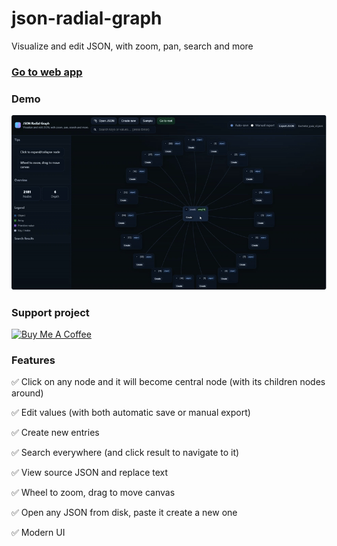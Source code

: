 # json-radial-graph
Visualize and edit JSON, with zoom, pan, search and more

### <a href="https://angeldgm.github.io/json-radial-graph/">Go to web app</a>

### Demo
![json-radial-graph](json_radial_graph.gif)

### Support project
<a href="https://www.buymeacoffee.com/gabaldon" target="_blank"><img src="https://cdn.buymeacoffee.com/buttons/v2/default-yellow.png" alt="Buy Me A Coffee" style="height: 60px !important;width: 217px !important;" ></a>

### Features
✅ Click on any node and it will become central node (with its children nodes around)

✅ Edit values (with both automatic save or manual export)

✅ Create new entries

✅ Search everywhere (and click result to navigate to it)

✅ View source JSON and replace text

✅ Wheel to zoom, drag to move canvas

✅ Open any JSON from disk, paste it create a new one

✅ Modern UI
